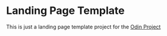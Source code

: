 # Landing Page Template
This is just a landing page template project for the [Odin Project]("https://www.theodinproject.com/about")